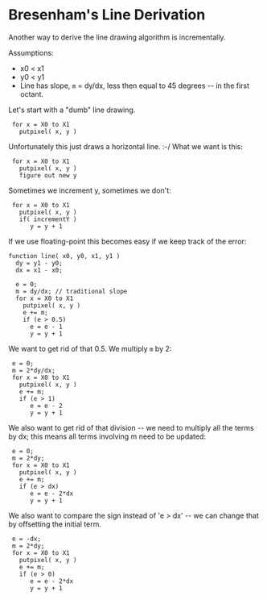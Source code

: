 # Bresenham's Line Derivation

Another way to derive the line drawing algorithm is incrementally.

Assumptions:

* x0 < x1
* y0 < y1
* Line has slope, `m` = dy/dx, less then equal to 45 degrees -- in the first octant.

Let's start with a "dumb" line drawing.

```
 for x = X0 to X1
   putpixel( x, y )
```

Unfortunately this just draws a horizontal line. :-/  What we want is this:

```
 for x = X0 to X1
   putpixel( x, y )
   figure out new y
```

Sometimes we increment y, sometimes we don't:

```
 for x = X0 to X1
   putpixel( x, y )
   if( incrementY )
      y = y + 1
```

If we use floating-point this becomes easy if we keep track of the error:

```
function line( x0, y0, x1, y1 )
  dy = y1 - y0;
  dx = x1 - x0;

  e = 0;
  m = dy/dx; // traditional slope
  for x = X0 to X1
    putpixel( x, y )
    e += m;
    if (e > 0.5)
      e = e - 1
      y = y + 1
```

We want to get rid of that 0.5. We multiply `m` by 2:

```
 e = 0;
 m = 2*dy/dx;
 for x = X0 to X1
   putpixel( x, y )
   e += m;
   if (e > 1)
      e = e - 2
      y = y + 1
```

We also want to get rid of that division -- we need to multiply all the terms by dx; this means all terms involving m need to be updated:

```
 e = 0;
 m = 2*dy;
 for x = X0 to X1
   putpixel( x, y )
   e += m;
   if (e > dx)
      e = e - 2*dx
      y = y + 1
```

We also want to compare the sign instead of 'e > dx' -- we can change that by offsetting the initial term.

```
 e = -dx;
 m = 2*dy;
 for x = X0 to X1
   putpixel( x, y )
   e += m;
   if (e > 0)
      e = e - 2*dx
      y = y + 1
```




